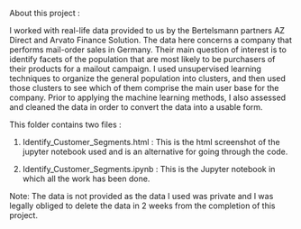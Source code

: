 About this project : 

I worked with real-life data provided to us by the Bertelsmann partners AZ Direct and Arvato Finance Solution.
The data here concerns a company that performs mail-order sales in Germany. Their main question of interest is to identify facets of the population that are most likely to be purchasers of their products for a mailout campaign.
I used unsupervised learning techniques to organize the general population into clusters, and then used those clusters to see which of them comprise the main user base for the company. Prior to applying the machine learning methods, I also assessed and cleaned the data in order to convert the data into a usable form.

This folder contains two files : 

1) Identify_Customer_Segments.html : This is the html screenshot of the jupyter notebook used and is an alternative for going through the code.

2) Identify_Customer_Segments.ipynb : This is the Jupyter notebook in which all the work has been done. 

Note: The data is not provided as the data I used was private and I was legally obliged to delete the data in 2 weeks from the completion of this project.
